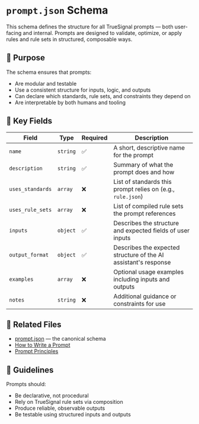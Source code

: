# `prompt.json` Schema

This schema defines the structure for all TrueSignal prompts — both user-facing and internal. Prompts are designed to validate, optimize, or apply rules and rule sets in structured, composable ways.

## 📐 Purpose

The schema ensures that prompts:
- Are modular and testable
- Use a consistent structure for inputs, logic, and outputs
- Can declare which standards, rule sets, and constraints they depend on
- Are interpretable by both humans and tooling

## 🔑 Key Fields

| Field             | Type      | Required | Description |
|------------------|-----------|----------|-------------|
| `name`           | `string`  | ✅       | A short, descriptive name for the prompt |
| `description`    | `string`  | ✅       | Summary of what the prompt does and how |
| `uses_standards` | `array`   | ❌       | List of standards this prompt relies on (e.g., `rule.json`) |
| `uses_rule_sets` | `array`   | ❌       | List of compiled rule sets the prompt references |
| `inputs`         | `object`  | ✅       | Describes the structure and expected fields of user inputs |
| `output_format`  | `object`  | ✅       | Describes the expected structure of the AI assistant's response |
| `examples`       | `array`   | ❌       | Optional usage examples including inputs and outputs |
| `notes`          | `string`  | ❌       | Additional guidance or constraints for use |

## 📎 Related Files

- [prompt.json](/standards/prompt.json) — the canonical schema
- [How to Write a Prompt](/docs/prompts/how_to_write_a_prompt.md)
- [Prompt Principles](/docs/principles/prompt.md)

## 🧠 Guidelines

Prompts should:
- Be declarative, not procedural
- Rely on TrueSignal rule sets via composition
- Produce reliable, observable outputs
- Be testable using structured inputs and outputs

